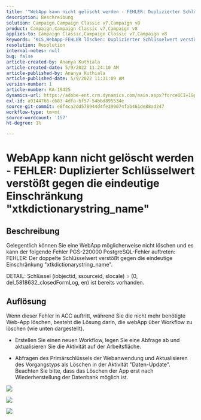 ```yaml
---
title: '"WebApp kann nicht gelöscht werden - FEHLER: Duplizierter Schlüsselwert verstößt gegen die eindeutige Einschränkung "xtkdictionarystring_name"'''
description: Beschreibung
solution: Campaign,Campaign Classic v7,Campaign v8
product: Campaign,Campaign Classic v7,Campaign v8
applies-to: Campaign Classic,Campaign Classic v7,Campaign v8
keywords: 'KCS,WebApp-FEHLER löschen: Duplizierter Schlüsselwert verstößt gegen die eindeutige Einschränkung "xtkdictionarystring_name"'
resolution: Resolution
internal-notes: null
bug: false
article-created-by: Ananya Kuthiala
article-created-date: 5/9/2022 11:24:10 AM
article-published-by: Ananya Kuthiala
article-published-date: 5/9/2022 11:31:09 AM
version-number: 1
article-number: KA-19425
dynamics-url: https://adobe-ent.crm.dynamics.com/main.aspx?forceUCI=1&pagetype=entityrecord&etn=knowledgearticle&id=4a2bc686-8acf-ec11-a7b5-0022480a8e40
exl-id: a9144766-c683-4dfa-bf57-54bbd895534e
source-git-commit: e8f4ca2dd578944d4fe399074fab461de88ad247
workflow-type: tm+mt
source-wordcount: '157'
ht-degree: 1%

---
```


# WebApp kann nicht gelöscht werden - FEHLER: Duplizierter Schlüsselwert verstößt gegen die eindeutige Einschränkung &quot;xtkdictionarystring_name&quot;

## Beschreibung


Gelegentlich können Sie eine WebApp möglicherweise nicht löschen und es kann der folgende Fehler PGS-220000 PostgreSQL-Fehler auftreten: FEHLER: Der doppelte Schlüsselwert verstößt gegen die eindeutige Einschränkung &quot;xtkdictionarystring_name&quot;.

DETAIL: Schlüssel (iobjectid, ssourceid, slocale) = (0, del_5818632_closedFormLog, en) ist bereits vorhanden.


## Auflösung


Wenn dieser Fehler in ACC auftritt, während Sie die nicht mehr benötigte Web-App löschen, besteht die Lösung darin, die webApp über Workflow zu löschen (wie unten dargestellt).

- Erstellen Sie einen neuen Workflow, legen Sie eine Abfrage ab und aktualisieren Sie die Aktivität auf der Arbeitsfläche.

- Abfragen des Primärschlüssels der Webanwendung und Aktualisieren des Vorgangstyps als Löschen in der Aktivität &quot;Daten-Update&quot;. Beachten Sie bitte, dass das Löschen der App erst nach Wiederherstellung der Datenbank möglich ist.

![](assets/5cd987f7-8acf-ec11-a7b5-0022480a8e40.png)

![](assets/bf56c710-8bcf-ec11-a7b5-0022480a8e40.png)



![](assets/da9b0818-8bcf-ec11-a7b5-0022480a8e40.png)
